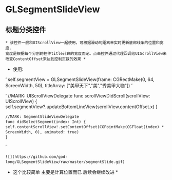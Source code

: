 # GLSegmentSlideView

 ## 标题分类控件

    * 该控件一般和UIScrollView一起使用，可根据滑动的距离来实时更新底部线条的位置和宽度，
    宽度是根据每个分割的控件title计算的宽度而定。点击控件通过代理回调给UIScrollView来
    改变ContentOffset来达到控制页数的效果 *

*   使用:

‘         self.segmentView = GLSegmentSlideView(frame: CGRectMake(0, 64, ScreenWidth, 50), titleArray: ["美甲天下","美","秀美甲大咖"])
’

    
‘     //MARK: UIScrollViewDelegate
    func scrollViewDidScroll(scrollView: UIScrollView) {
    self.segmentView?.updateBottomLineView(scrollView.contentOffset.x)
    }

    //MARK: SegmentSlideViewDelegate
    func didSelectSegment(index: Int) {
    self.contentScrollView!.setContentOffset(CGPointMake(CGFloat(index) * ScreenWidth, 0), animated: true)
    }
’
    
    ![](https://github.com/god-long/GLSegmentSlideView/raw/master/segmentSlide.gif)


   * 这个比较简单 主要是计算位置而已 后续会继续改进 *
